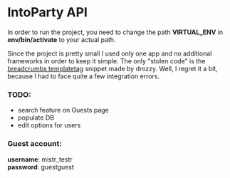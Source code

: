 # IntoParty API 

In order to run the project, you need to change the path **VIRTUAL_ENV** in **env/bin/activate** to your actual path.

Since the project is pretty small I used only one app and no additional frameworks in order to keep it simple. The only "stolen code" is the [breadcrumbs templatetag](https://www.djangosnippets.org/snippets/1289/) snippet made by drozzy. Well, I regret it a bit, because I had to face quite a few integration errors.

### TODO: 
* search feature on Guests page 
* populate DB 
* edit options for users

### Guest account:   
**username**: mistr_testr  
**password**: guestguest
